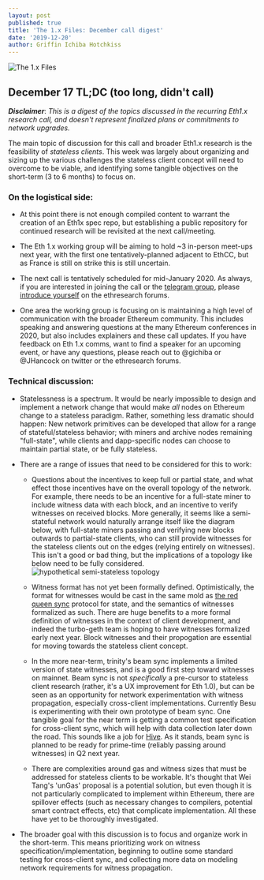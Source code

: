 ```yaml
---
layout: post
published: true
title: 'The 1.x Files: December call digest'
date: '2019-12-20'
author: Griffin Ichiba Hotchkiss
---
```


![The 1.x Files](https://blog.ethereum.org/img/2019/12/the1xfiles_black.png "The truth is out there.")

## December 17 TL;DC (too long, didn't call)

***Disclaimer***: *This is a digest of the topics discussed in the recurring Eth1.x research call, and doesn't represent finalized plans or commitments to network upgrades.*

The main topic of discussion for this call and broader Eth1.x research is the feasibility of *stateless clients*. This week was largely about organizing and sizing up the various challenges the stateless client concept will need to overcome to be viable, and identifying some tangible objectives on the short-term (3 to 6 months) to focus on.

### On the logistical side:

* At this point there is not enough compiled content to warrant the creation of an Eth1x spec repo, but establishing a public repository for continued research will be revisited at the next call/meeting.

* The Eth 1.x working group will be aiming to hold ~3 in-person meet-ups next year, with the first one tentatively-planned adjacent to EthCC, but as France is still on strike this is still uncertain.

* The next call is tentatively scheduled for mid-January 2020. As always, if you are interested in joining the call or the [telegram group](https://ethresear.ch/t/telegram-group-for-eth1x-stateless-client/6470/6), please [introduce yourself](https://ethresear.ch/t/introductions-for-the-eth1-x-research-group/6430/22) on the ethresearch forums.  

* One area the working group is focusing on is maintaining a high level of communication with the broader Ethereum community. This includes speaking and answering questions at the many Ethereum conferences in 2020, but also includes explainers and these call updates. If you have feedback on Eth 1.x comms, want to find a speaker for an upcoming event, or have any questions, please reach out to @gichiba or @JHancock on twitter or the ethresearch forums.

### Technical discussion:

* Statelessness is a spectrum. It would be nearly impossible to design and implement a network change that would make *all* nodes on Ethereum change to a stateless paradigm. Rather, something less dramatic should happen: New network primitives can be developed that allow for a range of stateful/stateless behavior; with miners and archive nodes remaining "full-state", while clients and dapp-specific nodes can choose to maintain partial state, or be fully stateless.

* There are a range of issues that need to be considered for this to work:

  * Questions about the incentives to keep full or partial state, and what effect those incentives have on the overall topology of the network. For example, there needs to be an incentive for a full-state miner to include witness data with each block, and an incentive to verify witnesses on received blocks. More generally, it seems like a semi-stateful network would naturally arrange itself like the diagram below, with full-state miners passing and verifying new blocks outwards to partial-state clients, who can still provide witnesses for the stateless clients out on the edges (relying entirely on witnesses). This isn't a good or bad thing, but the implications of a topology like below need to be fully considered.
    ![hypothetical semi-stateless topology](https://blog.ethereum.org/img/2019/12/semi-stateless-topology.jpg "hypothetical semi-stateless topology")

  * Witness format has not yet been formally defined. Optimistically, the format for witnesses would be cast in the same mold as [the red queen sync](https://ethresear.ch/t/red-queens-new-sync-proposal/5351) protocol for state, and the semantics of witnesses formalized as such. There are huge benefits to a more formal definition of witnesses in the context of client development, and indeed the turbo-geth team is hoping to have witnesses formalized early next year. Block witnesses and their propogation are essential for moving towards the stateless client concept.

  * In the more near-term, trinity's beam sync implements a limited version of state witnesses, and is a good first step toward witnesses on mainnet. Beam sync is not *specifically* a pre-cursor to stateless client research (rather, it's a UX improvement for Eth 1.0), but can be seen as an opportunity for network experimentation with witness propagation, especially cross-client implementations. Currently Besu is experimenting with their own prototype of beam sync. One tangible goal for the near term is getting a common test specification for cross-client sync, which will help with data collection later down the road. This sounds like a job for [Hive](https://github.com/ethereum/hive). As it stands, beam sync is planned to be ready for prime-time (reliably passing around witnesses) in Q2 next year.

  * There are complexities around gas and witness sizes that must be addressed for stateless clients to be workable. It's thought that Wei Tang's 'unGas' proposal is a potential solution, but even though it is not particularly complicated to implement within Ethereum, there are spillover effects (such as necessary changes to compilers, potential smart contract effects, etc) that complicate implementation. All these have yet to be thoroughly investigated.

* The broader goal with this discussion is to focus and organize work in the short-term. This means prioritizing work on witness specification/implementation, beginning to outline some standard testing for cross-client sync, and collecting more data on modeling network requirements for witness propagation.

